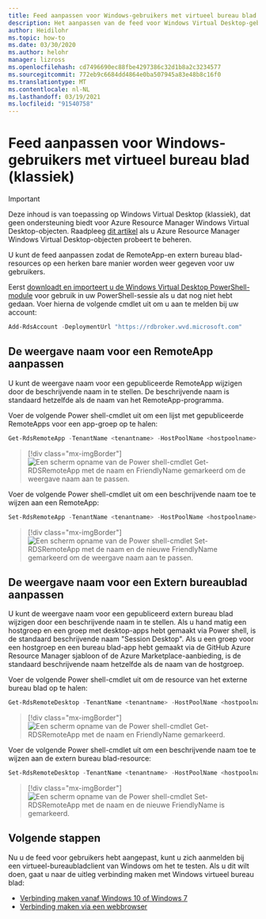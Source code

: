 ```yaml
---
title: Feed aanpassen voor Windows-gebruikers met virtueel bureau blad (klassiek)-Azure
description: Het aanpassen van de feed voor Windows Virtual Desktop-gebruikers (klassiek) met Power shell-cmdlets.
author: Heidilohr
ms.topic: how-to
ms.date: 03/30/2020
ms.author: helohr
manager: lizross
ms.openlocfilehash: cd7496690ec88fbe4297386c32d1b8a2c3234577
ms.sourcegitcommit: 772eb9c6684dd4864e0ba507945a83e48b8c16f0
ms.translationtype: MT
ms.contentlocale: nl-NL
ms.lasthandoff: 03/19/2021
ms.locfileid: "91540758"
---
```

# <a name="customize-feed-for-windows-virtual-desktop-classic-users"></a>Feed aanpassen voor Windows-gebruikers met virtueel bureau blad (klassiek)

>[!IMPORTANT]
>Deze inhoud is van toepassing op Windows Virtual Desktop (klassiek), dat geen ondersteuning biedt voor Azure Resource Manager Windows Virtual Desktop-objecten. Raadpleeg [dit artikel](../customize-feed-for-virtual-desktop-users.md) als u Azure Resource Manager Windows Virtual Desktop-objecten probeert te beheren.

U kunt de feed aanpassen zodat de RemoteApp-en extern bureau blad-resources op een herken bare manier worden weer gegeven voor uw gebruikers.

Eerst [downloadt en importeert u de Windows Virtual Desktop PowerShell-module](/powershell/windows-virtual-desktop/overview/) voor gebruik in uw PowerShell-sessie als u dat nog niet hebt gedaan. Voer hierna de volgende cmdlet uit om u aan te melden bij uw account:

```powershell
Add-RdsAccount -DeploymentUrl "https://rdbroker.wvd.microsoft.com"
```

## <a name="customize-the-display-name-for-a-remoteapp"></a>De weergave naam voor een RemoteApp aanpassen

U kunt de weergave naam voor een gepubliceerde RemoteApp wijzigen door de beschrijvende naam in te stellen. De beschrijvende naam is standaard hetzelfde als de naam van het RemoteApp-programma.

Voer de volgende Power shell-cmdlet uit om een lijst met gepubliceerde RemoteApps voor een app-groep op te halen:

```powershell
Get-RdsRemoteApp -TenantName <tenantname> -HostPoolName <hostpoolname> -AppGroupName <appgroupname>
```

> [!div class="mx-imgBorder"]
> ![Een scherm opname van de Power shell-cmdlet Get-RDSRemoteApp met de naam en FriendlyName gemarkeerd om de weergave naam aan te passen.](../media/get-rdsremoteapp.png)

Voer de volgende Power shell-cmdlet uit om een beschrijvende naam toe te wijzen aan een RemoteApp:

```powershell
Set-RdsRemoteApp -TenantName <tenantname> -HostPoolName <hostpoolname> -AppGroupName <appgroupname> -Name <existingappname> -FriendlyName <newfriendlyname>
```

> [!div class="mx-imgBorder"]
> ![Een scherm opname van de Power shell-cmdlet Set-RDSRemoteApp met de naam en de nieuwe FriendlyName gemarkeerd om de weergave naam aan te passen.](../media/set-rdsremoteapp.png)

## <a name="customize-the-display-name-for-a-remote-desktop"></a>De weergave naam voor een Extern bureaublad aanpassen

U kunt de weergave naam voor een gepubliceerd extern bureau blad wijzigen door een beschrijvende naam in te stellen. Als u hand matig een hostgroep en een groep met desktop-apps hebt gemaakt via Power shell, is de standaard beschrijvende naam "Session Desktop". Als u een groep voor een hostgroep en een bureau blad-app hebt gemaakt via de GitHub Azure Resource Manager sjabloon of de Azure Marketplace-aanbieding, is de standaard beschrijvende naam hetzelfde als de naam van de hostgroep.

Voer de volgende Power shell-cmdlet uit om de resource van het externe bureau blad op te halen:

```powershell
Get-RdsRemoteDesktop -TenantName <tenantname> -HostPoolName <hostpoolname> -AppGroupName <appgroupname>
```

> [!div class="mx-imgBorder"]
> ![Een scherm opname van de Power shell-cmdlet Get-RDSRemoteApp met de naam en FriendlyName gemarkeerd.](../media/get-rdsremotedesktop.png)

Voer de volgende Power shell-cmdlet uit om een beschrijvende naam toe te wijzen aan de extern bureau blad-resource:

```powershell
Set-RdsRemoteDesktop -TenantName <tenantname> -HostPoolName <hostpoolname> -AppGroupName <appgroupname> -FriendlyName <newfriendlyname>
```

> [!div class="mx-imgBorder"]
> ![Een scherm opname van de Power shell-cmdlet Set-RDSRemoteApp met de naam en de nieuwe FriendlyName is gemarkeerd.](../media/set-rdsremotedesktop.png)

## <a name="next-steps"></a>Volgende stappen

Nu u de feed voor gebruikers hebt aangepast, kunt u zich aanmelden bij een virtueel-bureaubladclient van Windows om het te testen. Als u dit wilt doen, gaat u naar de uitleg verbinding maken met Windows virtueel bureau blad:

 * [Verbinding maken vanaf Windows 10 of Windows 7](connect-windows-7-10-2019.md)
 * [Verbinding maken via een webbrowser](connect-web-2019.md)
